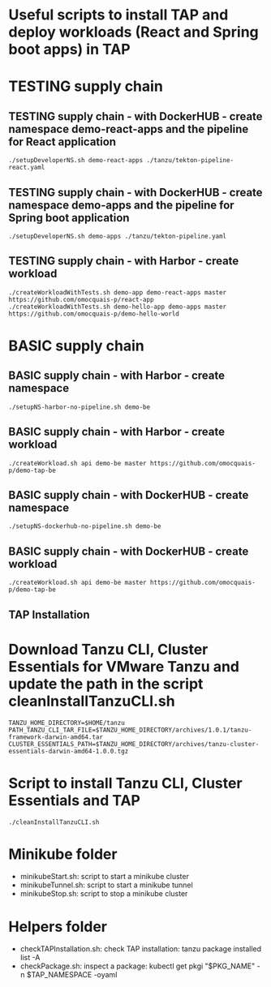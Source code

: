 # Useful scripts to install TAP and deploy workloads (React and Spring boot apps) in TAP

# TESTING supply chain

## TESTING supply chain - with DockerHUB - create namespace demo-react-apps and the pipeline for React application
    ./setupDeveloperNS.sh demo-react-apps ./tanzu/tekton-pipeline-react.yaml

## TESTING supply chain - with DockerHUB - create namespace demo-apps and the pipeline for Spring boot application
    ./setupDeveloperNS.sh demo-apps ./tanzu/tekton-pipeline.yaml

## TESTING supply chain - with Harbor - create workload
    ./createWorkloadWithTests.sh demo-app demo-react-apps master https://github.com/omocquais-p/react-app 
    ./createWorkloadWithTests.sh demo-hello-app demo-apps master https://github.com/omocquais-p/demo-hello-world

# BASIC supply chain

## BASIC supply chain - with Harbor - create namespace
    ./setupNS-harbor-no-pipeline.sh demo-be

## BASIC supply chain - with Harbor - create workload
    ./createWorkload.sh api demo-be master https://github.com/omocquais-p/demo-tap-be

## BASIC supply chain - with DockerHUB - create namespace
    ./setupNS-dockerhub-no-pipeline.sh demo-be

## BASIC supply chain - with DockerHUB - create workload
    ./createWorkload.sh api demo-be master https://github.com/omocquais-p/demo-tap-be


## TAP Installation

# Download Tanzu CLI, Cluster Essentials for VMware Tanzu and update the path in the script cleanInstallTanzuCLI.sh
    TANZU_HOME_DIRECTORY=$HOME/tanzu
    PATH_TANZU_CLI_TAR_FILE=$TANZU_HOME_DIRECTORY/archives/1.0.1/tanzu-framework-darwin-amd64.tar
    CLUSTER_ESSENTIALS_PATH=$TANZU_HOME_DIRECTORY/archives/tanzu-cluster-essentials-darwin-amd64-1.0.0.tgz

# Script to install Tanzu CLI, Cluster Essentials and TAP 
    ./cleanInstallTanzuCLI.sh

# Minikube folder

- minikubeStart.sh: script to start a minikube cluster
- minikubeTunnel.sh: script to start a minikube tunnel
- minikubeStop.sh: script to stop a minikube cluster

# Helpers folder
- checkTAPInstallation.sh: check TAP installation: tanzu package installed list -A
- checkPackage.sh: inspect a package: kubectl get pkgi "$PKG_NAME" -n $TAP_NAMESPACE -oyaml
    
